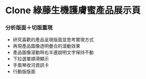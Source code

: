 # Clone 綠藤生機護膚蜜產品展示頁

### 分析版面＋切版重現
- 研究喜歡的產品呈現版面並思考實現方式
- 再現產品圖像透明疊合的滾動效果
- 產品圖像滾動時右半邊說明文字保持不動
- 下拉選單順滑顯示
- 手風琴收河資訊卡
- 行動版版面
